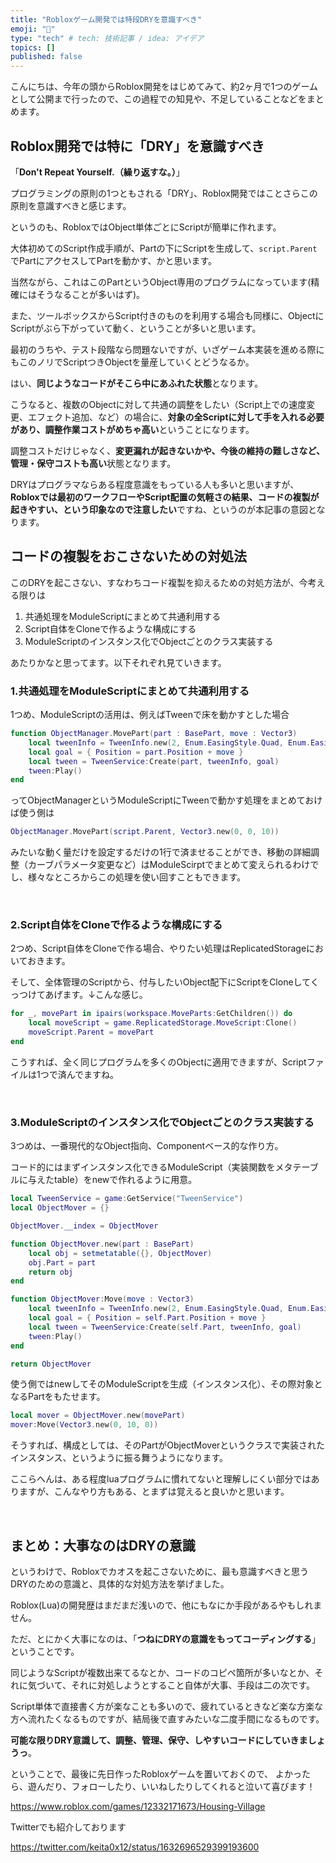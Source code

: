 ```yaml
---
title: "Robloxゲーム開発では特段DRYを意識すべき"
emoji: "👻"
type: "tech" # tech: 技術記事 / idea: アイデア
topics: []
published: false
---
```


こんにちは、今年の頭からRoblox開発をはじめてみて、約2ヶ月で1つのゲームとして公開まで行ったので、この過程での知見や、不足していることなどをまとめます。


## Roblox開発では特に「DRY」を意識すべき

「**Don't Repeat Yourself.（繰り返すな。）**」

プログラミングの原則の1つともされる「DRY」、Roblox開発ではことさらこの原則を意識すべきと感じます。

というのも、RobloxではObject単体ごとにScriptが簡単に作れます。

大体初めてのScript作成手順が、Partの下にScriptを生成して、`script.Parent`でPartにアクセスしてPartを動かす、かと思います。

当然ながら、これはこのPartというObject専用のプログラムになっています(精確にはそうなることが多いはず)。

また、ツールボックスからScript付きのものを利用する場合も同様に、ObjectにScriptがぶら下がっていて動く、ということが多いと思います。

最初のうちや、テスト段階なら問題ないですが、いざゲーム本実装を進める際にもこのノリでScriptつきObjectを量産していくとどうなるか。

はい、**同じようなコードがそこら中にあふれた状態**となります。

こうなると、複数のObjectに対して共通の調整をしたい（Script上での速度変更、エフェクト追加、など）の場合に、**対象の全Scriptに対して手を入れる必要があり、調整作業コストがめちゃ高い**ということになります。

調整コストだけじゃなく、**変更漏れが起きないかや、今後の維持の難しさなど、管理・保守コストも高い**状態となります。

DRYはプログラマならある程度意識をもっている人も多いと思いますが、**Robloxでは最初のワークフローやScript配置の気軽さの結果、コードの複製が起きやすい、という印象なので注意したい**ですね、というのが本記事の意図となります。


## コードの複製をおこさないための対処法


このDRYを起こさない、すなわちコード複製を抑えるための対処方法が、今考える限りは

1. 共通処理をModuleScriptにまとめて共通利用する
1. Script自体をCloneで作るような構成にする
1. ModuleScriptのインスタンス化でObjectごとのクラス実装する

あたりかなと思ってます。以下それぞれ見ていきます。

### 1.共通処理をModuleScriptにまとめて共通利用する

1つめ、ModuleScriptの活用は、例えばTweenで床を動かすとした場合

```lua
function ObjectManager.MovePart(part : BasePart, move : Vector3)
	local tweenInfo = TweenInfo.new(2, Enum.EasingStyle.Quad, Enum.EasingDirection.InOut, -1, true)
	local goal = { Position = part.Position + move }
	local tween = TweenService:Create(part, tweenInfo, goal)
	tween:Play()
end
```
ってObjectManagerというModuleScriptにTweenで動かす処理をまとめておけば使う側は

```lua
ObjectManager.MovePart(script.Parent, Vector3.new(0, 0, 10))
```
みたいな動く量だけを設定するだけの1行で済ませることができ、移動の詳細調整（カーブパラメータ変更など）はModuleScirptでまとめて変えられるわけでし、様々なところからこの処理を使い回すこともできます。

&nbsp;

### 2.Script自体をCloneで作るような構成にする

2つめ、Script自体をCloneで作る場合、やりたい処理はReplicatedStorageにおいておきます。

そして、全体管理のScriptから、付与したいObject配下にScriptをCloneしてくっつけてあげます。↓こんな感じ。

```lua
for _, movePart in ipairs(workspace.MoveParts:GetChildren()) do
	local moveScript = game.ReplicatedStorage.MoveScript:Clone()
	moveScript.Parent = movePart
end
```

こうすれば、全く同じプログラムを多くのObjectに適用できますが、Scriptファイルは1つで済んでますね。

&nbsp;

### 3.ModuleScriptのインスタンス化でObjectごとのクラス実装する

3つめは、一番現代的なObject指向、Componentベース的な作り方。

コード的にはまずインスタンス化できるModuleScript（実装関数をメタテーブルに与えたtable）をnewで作れるように用意。

```lua
local TweenService = game:GetService("TweenService")
local ObjectMover = {}

ObjectMover.__index = ObjectMover

function ObjectMover.new(part : BasePart)
	local obj = setmetatable({}, ObjectMover)
	obj.Part = part
	return obj
end

function ObjectMover:Move(move : Vector3)
	local tweenInfo = TweenInfo.new(2, Enum.EasingStyle.Quad, Enum.EasingDirection.InOut, -1, true)
	local goal = { Position = self.Part.Position + move }
	local tween = TweenService:Create(self.Part, tweenInfo, goal)
	tween:Play()
end

return ObjectMover
```
使う側ではnewしてそのModuleScriptを生成（インスタンス化）、その際対象となるPartをもたせます。

```lua
local mover = ObjectMover.new(movePart)
mover:Move(Vector3.new(0, 10, 0))
```

そうすれば、構成としては、そのPartがObjectMoverというクラスで実装されたインスタンス、というように振る舞うようになります。

ここらへんは、ある程度luaプログラムに慣れてないと理解しにくい部分ではありますが、こんなやり方もある、とまずは覚えると良いかと思います。

&nbsp;

## まとめ：大事なのはDRYの意識

というわけで、Robloxでカオスを起こさないために、最も意識すべきと思うDRYのための意識と、具体的な対処方法を挙げました。

Roblox(Lua)の開発歴はまだまだ浅いので、他にもなにか手段があるやもしれません。

ただ、とにかく大事になのは、「**つねにDRYの意識をもってコーディングする**」ということです。

同じようなScriptが複数出来てるなとか、コードのコピペ箇所が多いなとか、それに気づいて、それに対処しようとすること自体が大事、手段は二の次です。

Script単体で直接書く方が楽なことも多いので、疲れているときなど楽な方楽な方へ流れたくなるものですが、結局後で直すみたいな二度手間になるものです。

**可能な限りDRY意識して、調整、管理、保守、しやすいコードにしていきましょうっ**。

ということで、最後に先日作ったRobloxゲームを置いておくので、 よかったら、遊んだり、フォローしたり、いいねしたりしてくれると泣いて喜びます！

https://www.roblox.com/games/12332171673/Housing-Village

Twitterでも紹介しております

https://twitter.com/keita0x12/status/1632696529399193600

